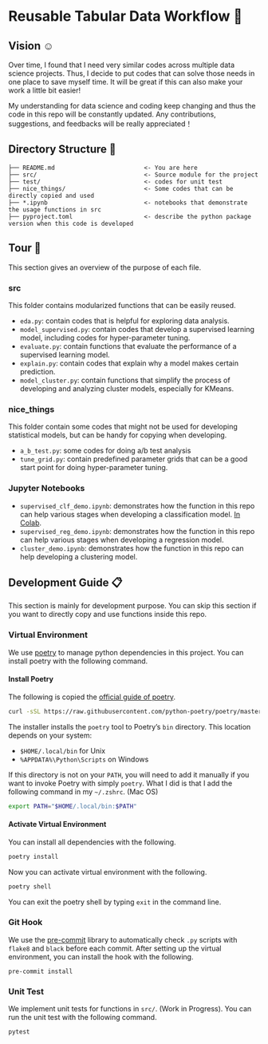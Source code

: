 # Reusable Tabular Data Workflow :ocean:

## Vision :relaxed: 

Over time, I found that I need very similar codes across multiple data science projects. Thus, I decide to put codes that can solve those needs in one place to save myself time. It will be great if this can also make your work a little bit easier! 

My understanding for data science and coding keep changing and thus the code in this repo will be constantly updated. Any contributions, suggestions, and feedbacks will be really appreciated！

## Directory Structure :scroll:

```
├── README.md                         <- You are here
├── src/                              <- Source module for the project
├── test/                             <- codes for unit test
├── nice_things/                      <- Some codes that can be directly copied and used
├── *.ipynb                           <- notebooks that demonstrate the usage functions in src
├── pyproject.toml                    <- describe the python package version when this code is developed
```

## Tour :steam_locomotive:

This section gives an overview of the purpose of each file.

### src

This folder contains modularized functions that can be easily reused. 

+ `eda.py`: contain codes that is helpful for exploring data analysis.
+ `model_supervised.py`: contain codes that develop a supervised learning model, including codes for hyper-parameter tuning.
+ `evaluate.py`: contain functions that evaluate the performance of a supervised learning model.
+ `explain.py`: contain codes that explain why a model makes certain prediction.
+ `model_cluster.py`: contain functions that simplify the process of developing and analyzing cluster models, especially for KMeans. 

### nice_things

This folder contain some codes that might not be used for developing statistical models, but can be handy for copying when developing. 

+ `a_b_test.py`: some codes for doing a/b test analysis
+ `tune_grid.py`: contain predefined parameter grids that can be a good start point for doing hyper-parameter tuning.

### Jupyter Notebooks

+ `supervised_clf_demo.ipynb`: demonstrates how the function in this repo can help various stages when developing a classification model. [In Colab](https://colab.research.google.com/github/wpan03/quick_ds_python/blob/master/supervised_clf_demo.ipynb). 
+ `supervised_reg_demo.ipynb`: demonstrates how the function in this repo can help various stages when developing a regression model. 
+ `cluster_demo.ipynb`: demonstrates how the function in this repo can help developing a clustering model. 


## Development Guide :clipboard:

This section is mainly for development purpose. You can skip this section if you want to directly copy and use functions inside this repo.

### Virtual Environment

We use [poetry](https://python-poetry.org/) to manage python dependencies in this project. You can install poetry with the following command. 

#### Install Poetry

The following is copied the [official guide of poetry](https://python-poetry.org/docs/master/). 

```zsh
curl -sSL https://raw.githubusercontent.com/python-poetry/poetry/master/install-poetry.py | python -
```

 The installer installs the `poetry` tool to Poetry’s `bin` directory. This location depends on your system:

- `$HOME/.local/bin` for Unix
- `%APPDATA%\Python\Scripts` on Windows

If this directory is not on your `PATH`, you will need to add it manually if you want to invoke Poetry with simply `poetry`. What I did is that I add the following command in my `~/.zshrc`. (Mac OS)

```zsh
export PATH="$HOME/.local/bin:$PATH"
```

#### Activate Virtual Environment

You can install all dependencies with the following.

```zsh
poetry install
```

Now you can activate virtual environment with the following.

```zsh
poetry shell
```

You can exit the poetry shell by typing `exit` in the command line.

### Git Hook
We use the [pre-commit](https://github.com/pre-commit/pre-commit) library to automatically check `.py` scripts with `flake8` and `black` before each commit. After setting up the virtual environment, you can install the hook with the following.
```
pre-commit install
```

### Unit Test
We implement unit tests for functions in `src/`. (Work in Progress). You can run the unit test with the following command.
```
pytest
```